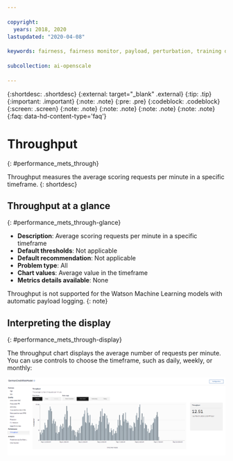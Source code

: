 ```yaml
---

copyright:
  years: 2018, 2020
lastupdated: "2020-04-08"

keywords: fairness, fairness monitor, payload, perturbation, training data, performance, throughput

subcollection: ai-openscale

---
```


{:shortdesc: .shortdesc}
{:external: target="_blank" .external}
{:tip: .tip}
{:important: .important}
{:note: .note}
{:pre: .pre}
{:codeblock: .codeblock}
{:screen: .screen}
{:note: .note}
{:note: .note}
{:note: .note}
{:note: .note}
{:faq: data-hd-content-type='faq'}

# Throughput
{: #performance_mets_through}

Throughput measures the average scoring requests per minute in a specific timeframe.
{: shortdesc}

## Throughput at a glance
{: #performance_mets_through-glance}

- **Description**: Average scoring requests per minute in a specific timeframe
- **Default thresholds**: Not applicable
- **Default recommendation**: Not applicable
- **Problem type**: All
- **Chart values**: Average value in the timeframe
- **Metrics details available**: None

Throughput is not supported for the Watson Machine Learning models with automatic payload logging.
{: note}

## Interpreting the display
{: #performance_mets_through-display}

The throughput chart displays the average number of requests per minute. You can use controls to choose the timeframe, such as daily, weekly, or monthly:

![performance chart](images/wos-performance_metrics_001.png)

